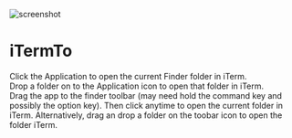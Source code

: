 ![screenshot](https://github.com/rc1/iTermTo/raw/master/screenshot.png)

# iTermTo

Click the Application to open the current Finder folder in iTerm.  
Drop a folder on to the Application icon to open that folder in iTerm.  
Drag the app to the finder toolbar (may need hold the command key and possibly the option key). Then click anytime to open the current folder in iTerm. Alternatively, drag an drop a folder on the toobar icon to open the folder iTerm. 
